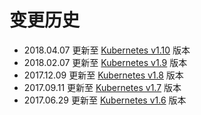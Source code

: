 # 变更历史

- 2018.04.07 更新至 [Kubernetes v1.10](https://github.com/kubernetes/kubernetes/blob/master/CHANGELOG-1.19.md) 版本
- 2018.02.07 更新至 [Kubernetes v1.9](https://github.com/kubernetes/kubernetes/blob/master/CHANGELOG-1.9.md) 版本
- 2017.12.09 更新至 [Kubernetes v1.8](https://github.com/kubernetes/kubernetes/blob/master/CHANGELOG-1.8.md) 版本
- 2017.09.11 更新至 [Kubernetes v1.7](https://github.com/kubernetes/kubernetes/blob/master/CHANGELOG-1.7.md) 版本
- 2017.06.29 更新至 [Kubernetes v1.6](https://github.com/kubernetes/kubernetes/blob/master/CHANGELOG-1.6.md) 版本
